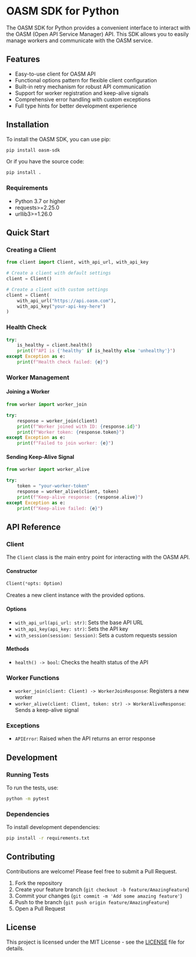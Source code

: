 # OASM SDK for Python

The OASM SDK for Python provides a convenient interface to interact with the OASM (Open API Service Manager) API. This SDK allows you to easily manage workers and communicate with the OASM service.

## Features

- Easy-to-use client for OASM API
- Functional options pattern for flexible client configuration
- Built-in retry mechanism for robust API communication
- Support for worker registration and keep-alive signals
- Comprehensive error handling with custom exceptions
- Full type hints for better development experience

## Installation

To install the OASM SDK, you can use pip:

```bash
pip install oasm-sdk
```

Or if you have the source code:

```bash
pip install .
```

### Requirements

- Python 3.7 or higher
- requests>=2.25.0
- urllib3>=1.26.0

## Quick Start

### Creating a Client

```python
from client import Client, with_api_url, with_api_key

# Create a client with default settings
client = Client()

# Create a client with custom settings
client = Client(
    with_api_url("https://api.oasm.com"),
    with_api_key("your-api-key-here")
)
```

### Health Check

```python
try:
    is_healthy = client.health()
    print(f"API is {'healthy' if is_healthy else 'unhealthy'}")
except Exception as e:
    print(f"Health check failed: {e}")
```

### Worker Management

#### Joining a Worker

```python
from worker import worker_join

try:
    response = worker_join(client)
    print(f"Worker joined with ID: {response.id}")
    print(f"Worker token: {response.token}")
except Exception as e:
    print(f"Failed to join worker: {e}")
```

#### Sending Keep-Alive Signal

```python
from worker import worker_alive

try:
    token = "your-worker-token"
    response = worker_alive(client, token)
    print(f"Keep-alive response: {response.alive}")
except Exception as e:
    print(f"Keep-alive failed: {e}")
```

## API Reference

### Client

The `Client` class is the main entry point for interacting with the OASM API.

#### Constructor

```python
Client(*opts: Option)
```

Creates a new client instance with the provided options.

#### Options

- `with_api_url(api_url: str)`: Sets the base API URL
- `with_api_key(api_key: str)`: Sets the API key
- `with_session(session: Session)`: Sets a custom requests session

#### Methods

- `health() -> bool`: Checks the health status of the API

### Worker Functions

- `worker_join(client: Client) -> WorkerJoinResponse`: Registers a new worker
- `worker_alive(client: Client, token: str) -> WorkerAliveResponse`: Sends a keep-alive signal

### Exceptions

- `APIError`: Raised when the API returns an error response

## Development

### Running Tests

To run the tests, use:

```bash
python -m pytest
```

### Dependencies

To install development dependencies:

```bash
pip install -r requirements.txt
```

## Contributing

Contributions are welcome! Please feel free to submit a Pull Request.

1. Fork the repository
2. Create your feature branch (`git checkout -b feature/AmazingFeature`)
3. Commit your changes (`git commit -m 'Add some amazing feature'`)
4. Push to the branch (`git push origin feature/AmazingFeature`)
5. Open a Pull Request

## License

This project is licensed under the MIT License - see the [LICENSE](LICENSE) file for details.
